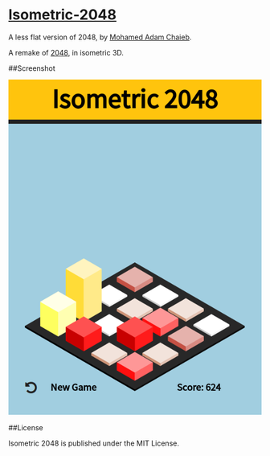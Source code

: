 # [Isometric-2048](http://themoechaieb.com/Isometric-2048)

A less flat version of 2048, by [Mohamed Adam Chaieb](http://themoechaieb.com).

A remake of [2048](http://gabrielecirulli.github.io/2048/), in isometric 3D.

##Screenshot

![Failed to load the screenshot](./screenshot.png)

##License

Isometric 2048 is published under the MIT License.
